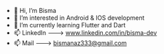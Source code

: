 - 👋 Hi, I’m Bisma
- 👀 I’m interested in Android & IOS development
- 🌱 I’m currently learning Flutter and Dart
- 📫 LinkedIn ---> www.linkedin.com/in/bisma-dev
- 📫 Mail ---> bismanaz333@gmail.com
<!---
bismanaz12/bismanaz12 is a ✨ special ✨ repository because its `README.md` (this file) appears on your GitHub profile.
You can click the Preview link to take a look at your changes.
--->
